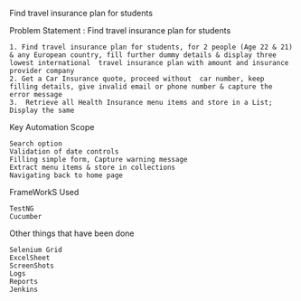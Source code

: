 Find travel insurance plan for students

Problem Statement : Find travel insurance plan for students


	1. Find travel insurance plan for students, for 2 people (Age 22 & 21) & any European country, fill further dummy details & display three lowest international  travel insurance plan with amount and insurance provider company
	2. Get a Car Insurance quote, proceed without  car number, keep filling details, give invalid email or phone number & capture the error message
	3.  Retrieve all Health Insurance menu items and store in a List; Display the same


Key Automation Scope

	Search option
	Validation of date controls
	Filling simple form, Capture warning message
	Extract menu items & store in collections
	Navigating back to home page

FrameWorkS Used

	TestNG
	Cucumber

Other things that have been done

	Selenium Grid
	ExcelSheet
	ScreenShots
	Logs
	Reports
	Jenkins
	
	

